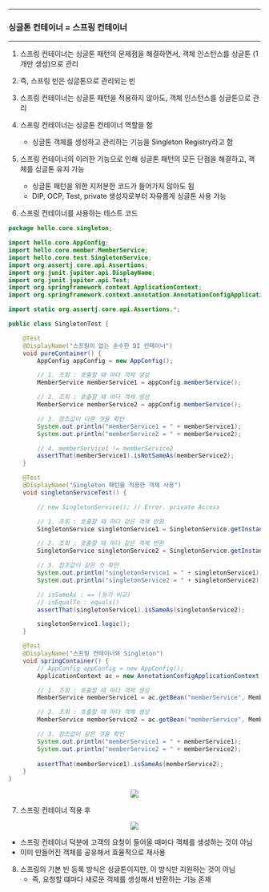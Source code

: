 -----
### 싱글톤 컨테이너 = 스프링 컨테이너
-----
1. 스프링 컨테이너는 싱글톤 패턴의 문제점을 해결하면서, 객체 인스턴스를 싱글톤 (1개만 생성)으로 관리
2. 즉, 스프링 빈은 싱글톤으로 관리되는 빈
3. 스프링 컨테이너는 싱글톤 패턴을 적용하지 않아도, 객체 인스턴스를 싱글톤으로 관리
4. 스프링 컨테이너는 싱글톤 컨테이너 역할을 함
   - 싱글톤 객체를 생성하고 관리하는 기능을 Singleton Registry라고 함
5. 스프링 컨테이너의 이러한 기능으로 인해 싱글톤 패턴의 모든 단점을 해결하고, 객체를 싱글톤 유지 가능
   - 싱글톤 패턴을 위한 지저분한 코드가 들어가지 않아도 됨
   - DIP, OCP, Test, private 생성자로부터 자유롭게 싱글톤 사용 가능
  
6. 스프링 컨테이너를 사용하는 테스트 코드
```java
package hello.core.singleton;

import hello.core.AppConfig;
import hello.core.member.MemberService;
import hello.core.test.SingletonService;
import org.assertj.core.api.Assertions;
import org.junit.jupiter.api.DisplayName;
import org.junit.jupiter.api.Test;
import org.springframework.context.ApplicationContext;
import org.springframework.context.annotation.AnnotationConfigApplicationContext;

import static org.assertj.core.api.Assertions.*;

public class SingletonTest {

    @Test
    @DisplayName("스프링이 없는 순수한 DI 컨테이너")
    void pureContainer() {
        AppConfig appConfig = new AppConfig();

        // 1. 조회 : 호출할 때 마다 객체 생성
        MemberService memberService1 = appConfig.memberService();

        // 2. 조회 : 호출할 때 마다 객체 생성
        MemberService memberService2 = appConfig.memberService();

        // 3. 참조값이 다른 것을 확인
        System.out.println("memberService1 = " + memberService1);
        System.out.println("memberService2 = " + memberService2);

        // 4. memberService1 != memberService2
        assertThat(memberService1).isNotSameAs(memberService2);
    }

    @Test
    @DisplayName("Singleton 패턴을 적용한 객체 사용")
    void singletonServiceTest() {

        // new SingletonService(); // Error. private Access

        // 1. 조회 : 호출할 때 마다 같은 객체 반환
        SingletonService singletonService1 = SingletonService.getInstance();

        // 2. 조회 : 호출할 때 마다 같은 객체 반환
        SingletonService singletonService2 = SingletonService.getInstance();

        // 3. 참조값이 같은 것 확인
        System.out.println("singletonService1 = " + singletonService1);
        System.out.println("singletonService2 = " + singletonService2);

        // isSameAs : == (등가 비교)
        // isEqualTo : equals()
        assertThat(singletonService1).isSameAs(singletonService2);

        singletonService1.logic();
    }

    @Test
    @DisplayName("스프링 컨테이너와 Singleton")
    void springContainer() {
        // AppConfig appConfig = new AppConfig();
        ApplicationContext ac = new AnnotationConfigApplicationContext(AppConfig.class);

        // 1. 조회 : 호출할 때 마다 객체 생성
        MemberService memberService1 = ac.getBean("memberService", MemberService.class);

        // 2. 조회 : 호출할 때 마다 객체 생성
        MemberService memberService2 = ac.getBean("memberService", MemberService.class);

        // 3. 참조값이 같은 것을 확인
        System.out.println("memberService1 = " + memberService1);
        System.out.println("memberService2 = " + memberService2);
        
        assertThat(memberService1).isSameAs(memberService2);
    }
}
```
<div align="center">
<img src="https://github.com/sooyounghan/Java/assets/34672301/19a9bd4a-5fe2-4dd3-a3a5-dd87d925ec84">
</div>

7. 스프링 컨테이너 적용 후
<div align="center">
<img src="https://github.com/sooyounghan/Java/assets/34672301/da39f9b3-aef4-4cbd-8bfd-80eb5f46ce28">
</div>

  - 스프링 컨테이너 덕분에 고객의 요청이 들어올 때마다 객체를 생성하는 것이 아님
  - 이미 만들어진 객체를 공유해서 효율적으로 재사용

8. 스프링의 기본 빈 등록 방식은 싱글톤이지만, 이 방식만 지원하는 것이 아님
   - 즉, 요청할 떄마다 새로운 객체를 생성해서 반환하는 기능 존재
